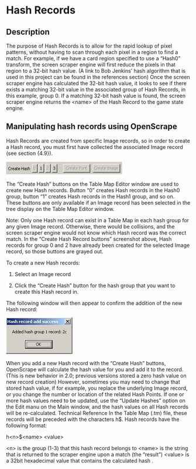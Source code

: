 # Hash Records

## Description 

The purpose of Hash Records is to allow for the rapid lookup of pixel
patterns, without having to scan through each pixel in a region to find
a match. For example, if we have a card region specified to use a
“Hash0” transform, the screen scraper engine will first reduce the
pixels in that region to a 32-bit hash value. (A link to Bob Jenkins’
hash algorithm that is used in this project can be found in the
references section) Once the screen scraper engine has calculated the
32-bit hash value, it looks to see if there exists a matching 32-bit
value in the associated group of Hash Records, in this example, group 0.
If a matching 32-bit hash value is found, the screen scraper engine
returns the \<name\> of the Hash Record to the game state engine.

## Manipulating hash records using OpenScrape

Hash Records are created from specific Image records, so in order to
create a Hash record, you must first have collected the associated Image
record (see section {4.9}).

![image](images/openholdem/tablemaps/os_editor_create_hash.jpg)

The “Create Hash” buttons on the Table Map Editor window are used to
create new Hash records. Button “0” creates Hash records in the Hash0
group, button “1” creates Hash records in the Hash1 group, and so on.
These buttons are only available if an Image record has been selected in
the tree display on the Table Map Editor window.

Note: Only one Hash record can exist in a Table Map in each hash group
for any given Image record. Otherwise, there would be collisions, and
the screen scraper engine would not know which Hash record was the
correct match. In the “Create Hash Record buttons” screenshot above,
Hash records for group 0 and 2 have already been created for the
selected Image record, so those buttons are grayed out.

To create a new Hash records:

1.  Select an Image record

2.  Click the “Create Hash” button for the hash group that you want to
    create this Hash record in.

The following window will then appear to confirm the addition of the new
Hash record:

![image](images/openholdem/tablemaps/os_editor_hash_conformation.jpg)

When you add a new Hash record with the “Create Hash” buttons,
OpenScrape will calculate the hash value for you and add it to the
record. (This is new behavior in 2.0; previous versions stored a zero
hash value on new record creation) However, sometimes you may need to
change that stored hash value, if for example, you replace the
underlying Image record, or you change the number or location of the
related Hash Points. If one or more hash values need to be updated, use
the “Update Hashes” option on the Edit manu on the Main window, and the
hash values on all Hash records will be re-calculated. Technical
Reference In the Table Map (.tm) file, these records will be preceded
with the characters h\$. Hash records have the following format:

h\<n\>\$\<name\> \<value\>

\<n\> is the group (1-3) that this hash record belongs to \<name\> is
the string that is returned to the scraper engine upon a match (the
“result”) \<value\> is a 32bit hexadecimal value that contains the
calculated hash .
